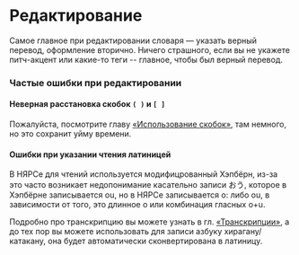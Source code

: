 # Редактирование

Самое главное при редактировании словаря — указать верный перевод, оформление вторично. Ничего страшного, если вы не укажете питч-акцент или какие-то теги -- главное, чтобы был верный перевод.

### Частые ошибки при редактировании

#### Неверная расстановка скобок `( )` и `[ ]`

Пожалуйста, посмотрите главу [«Использование скобок»](/jp-ru/Значение.html#Использование-скобок), там немного, но это сохранит уйму времени.

#### Ошибки при указании чтения латиницей

В НЯРСе для чтений используется модифицрованный Хэпбёрн, из-за это часто возникает недопонимание касательно записи おう, которое в Хэпбёрне записывается ou, но в НЯРСе записывается o: либо ou, в зависимости от того, это длинное o или комбинация гласных o+u.

Подробно про транскрипцию вы можете узнать в гл. [«Транскрипции»](/jp-ru/Транскрипции.html), а до тех пор вы можете использовать для записи азбуку хирагану/катакану, она будет автоматически сконвертирована в латиницу.
